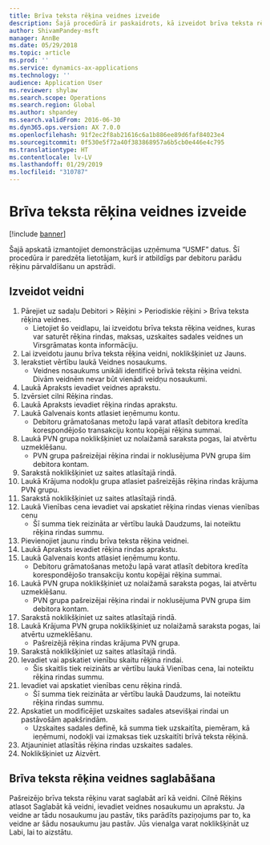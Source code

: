 ```yaml
---
title: Brīva teksta rēķina veidnes izveide
description: Šajā procedūrā ir paskaidrots, kā izveidot brīva teksta rēķina veidni.
author: ShivamPandey-msft
manager: AnnBe
ms.date: 05/29/2018
ms.topic: article
ms.prod: ''
ms.service: dynamics-ax-applications
ms.technology: ''
audience: Application User
ms.reviewer: shylaw
ms.search.scope: Operations
ms.search.region: Global
ms.author: shpandey
ms.search.validFrom: 2016-06-30
ms.dyn365.ops.version: AX 7.0.0
ms.openlocfilehash: 91f2ec2f8ab21616c6a1b886ee89d6faf84023e4
ms.sourcegitcommit: 0f530e5f72a40f383868957a6b5cb0e446e4c795
ms.translationtype: HT
ms.contentlocale: lv-LV
ms.lasthandoff: 01/29/2019
ms.locfileid: "310787"
---
```

# <a name="create-a-free-text-invoice-template"></a>Brīva teksta rēķina veidnes izveide

[!include [banner](../includes/banner.md)]

Šajā apskatā izmantojiet demonstrācijas uzņēmuma “USMF” datus. Šī procedūra ir paredzēta lietotājam, kurš ir atbildīgs par debitoru parādu rēķinu pārvaldīšanu un apstrādi.

## <a name="create-a-template"></a>Izveidot veidni

1. Pārejiet uz sadaļu Debitori > Rēķini > Periodiskie rēķini > Brīva teksta rēķina veidnes.
    * Lietojiet šo veidlapu, lai izveidotu brīva teksta rēķina veidnes, kuras var saturēt rēķina rindas, maksas, uzskaites sadales veidnes un Virsgrāmatas konta informāciju.  
2. Lai izveidotu jaunu brīva teksta rēķina veidni, noklikšķiniet uz Jauns.
3. Ierakstiet vērtību laukā Veidnes nosaukums.
    * Veidnes nosaukums unikāli identificē brīvā teksta rēķina veidni. Divām veidnēm nevar būt vienādi veidņu nosaukumi.  
4. Laukā Apraksts ievadiet veidnes aprakstu.
5. Izvērsiet cilni Rēķina rindas.
6. Laukā Apraksts ievadiet rēķina rindas aprakstu.
7. Laukā Galvenais konts atlasiet ieņēmumu kontu.
    * Debitoru grāmatošanas metožu lapā varat atlasīt debitora kredīta korespondējošo transakciju kontu kopējai rēķina summai.  
8. Laukā PVN grupa noklikšķiniet uz nolaižamā saraksta pogas, lai atvērtu uzmeklēšanu.
    * PVN grupa pašreizējai rēķina rindai ir noklusējuma PVN grupa šim debitora kontam.  
9. Sarakstā noklikšķiniet uz saites atlasītajā rindā.
10. Laukā Krājuma nodokļu grupa atlasiet pašreizējās rēķina rindas krājuma PVN grupu.
11. Sarakstā noklikšķiniet uz saites atlasītajā rindā.
12. Laukā Vienības cena ievadiet vai apskatiet rēķina rindas vienas vienības cenu
    * Šī summa tiek reizināta ar vērtību laukā Daudzums, lai noteiktu rēķina rindas summu.  
13. Pievienojiet jaunu rindu brīva teksta rēķina veidnei.
14. Laukā Apraksts ievadiet rēķina rindas aprakstu.
15. Laukā Galvenais konts atlasiet ieņēmumu kontu.
    * Debitoru grāmatošanas metožu lapā varat atlasīt debitora kredīta korespondējošo transakciju kontu kopējai rēķina summai.  
16. Laukā PVN grupa noklikšķiniet uz nolaižamā saraksta pogas, lai atvērtu uzmeklēšanu.
    * PVN grupa pašreizējai rēķina rindai ir noklusējuma PVN grupa šim debitora kontam.  
17. Sarakstā noklikšķiniet uz saites atlasītajā rindā.
18. Laukā Krājuma PVN grupa noklikšķiniet uz nolaižamā saraksta pogas, lai atvērtu uzmeklēšanu.
    * Pašreizējā rēķina rindas krājuma PVN grupa.  
19. Sarakstā noklikšķiniet uz saites atlasītajā rindā.
20. Ievadiet vai apskatiet vienību skaitu rēķina rindai.
    * Šis skaitlis tiek reizināts ar vērtību laukā Vienības cena, lai noteiktu rēķina rindas summu.  
21. Ievadiet vai apskatiet vienības cenu rēķina rindā. 
    * Šī summa tiek reizināta ar vērtību laukā Daudzums, lai noteiktu rēķina rindas summu.  
22. Apskatiet un modificējiet uzskaites sadales atsevišķai rindai un pastāvošām apakšrindām.
    * Uzskaites sadales definē, kā summa tiek uzskaitīta, piemēram, kā ieņēmumi, nodokļi vai izmaksas tiek uzskaitīti brīvā teksta rēķinā.  
23. Atjauniniet atlasītās rēķina rindas uzskaites sadales.
24. Noklikšķiniet uz Aizvērt.

## <a name="save-a-free-text-invoice-as-a-template"></a>Brīva teksta rēķina veidnes saglabāšana
Pašreizējo brīva teksta rēķinu varat saglabāt arī kā veidni. Cilnē Rēķins atlasot Saglabāt kā veidni, ievadiet veidnes nosaukumu un aprakstu. Ja veidne ar tādu nosaukumu jau pastāv, tiks parādīts paziņojums par to, ka veidne ar šādu nosaukumu jau pastāv. Jūs vienalga varat noklikšķināt uz Labi, lai to aizstātu. 
